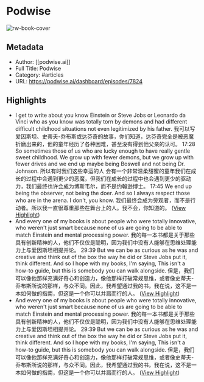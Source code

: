 # Podwise

![rw-book-cover](https://readwise-assets.s3.amazonaws.com/static/images/article0.00998d930354.png)

## Metadata
- Author: [[podwise.ai]]
- Full Title: Podwise
- Category: #articles
- URL: https://podwise.ai/dashboard/episodes/7824

## Highlights
- I get to write about you know Einstein or Steve Jobs or Leonardo da Vinci who as you know was totally torn by demons and had different difficult childhood situations not even legitimized by his father. 
  我可以写爱因斯坦、史蒂夫-乔布斯或达芬奇的故事，你们知道，达芬奇完全是被恶魔折磨出来的，他的童年经历了各种困难，甚至没有得到他父亲的认可。
  17:28
  So sometimes those of us who are lucky enough to have really gentle sweet childhood. We grow up with fewer demons, but we grow up with fewer drives and we end up maybe being Boswell and not being Dr. Johnson. 
  所以有时我们这些幸运的人 会有一个非常温柔甜蜜的童年我们在成长的过程中会遇到更少的恶魔，但我们在成长的过程中也会遇到更少的驱动力，我们最终也许会成为博斯韦尔，而不是约翰逊博士。
  17:45
  We end up being the observer, not being the doer. And so I always respect those who are in the arena. I don't, you know. 
  我们最终会成为旁观者，而不是行动者。所以我一直很尊重那些在舞台上的人。我不会，你知道的。 ([View Highlight](https://read.readwise.io/read/01hv67y0my5jbn2hvs51xfg91k))
- And every one of my books is about people who were totally innovative, who weren't just smart because none of us are going to be able to match Einstein and mental processing power. 
  我的每一本书都是关于那些具有创新精神的人，他们不仅仅是聪明，因为我们中没有人能够在思维处理能力上与爱因斯坦相提并论。
  29:39
  But we can be as curious as he was and creative and think out of the box the way he did or Steve Jobs put it, think different. And so I hope with my books, I'm saying, This isn't a how-to guide, but this is somebody you can walk alongside. 
  但是，我们可以像他那样充满好奇心和创造力，像他那样打破常规思维，或者像史蒂夫-乔布斯所说的那样，与众不同。因此，我希望通过我的书，我在说，这不是一本如何做的指南，但这是一个你可以并肩而行的人。 ([View Highlight](https://read.readwise.io/read/01hv67mass1zfjkgdqvetm8dxa))
- And every one of my books is about people who were totally innovative, who weren't just smart because none of us are going to be able to match Einstein and mental processing power. 
  我的每一本书都是关于那些具有创新精神的人，他们不仅仅是聪明，因为我们中没有人能够在思维处理能力上与爱因斯坦相提并论。
  29:39
  But we can be as curious as he was and creative and think out of the box the way he did or Steve Jobs put it, think different. And so I hope with my books, I'm saying, This isn't a how-to guide, but this is somebody you can walk alongside. 
  但是，我们可以像他那样充满好奇心和创造力，像他那样打破常规思维，或者像史蒂夫-乔布斯所说的那样，与众不同。因此，我希望通过我的书，我在说，这不是一本如何做的指南，但这是一个你可以并肩而行的人。 ([View Highlight](https://read.readwise.io/read/01hv67matqhct0ybp8h5r1k1ac))
